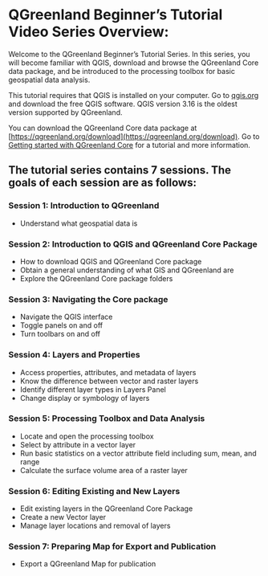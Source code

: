 # QGreenland Beginner’s Tutorial Video Series Overview:

Welcome to the QGreenland Beginner’s Tutorial Series. In this series, you will become familiar with QGIS, download and browse the QGreenland Core data package, and be introduced to the processing toolbox for basic geospatial data analysis.

This tutorial requires that QGIS is installed on your computer. Go to [qgis.org](https://www.qgis.org/) and download the free QGIS software. QGIS version 3.16 is the oldest version supported by QGreenland.

You can download the QGreenland Core data package at [https://qgreenland.org/download](https://qgreenland.org/download). Go to [Getting started with QGreenland Core](https://qgreenland.readthedocs.io/en/latest/tutorials/get-started.html) for a tutorial and more information.

## The tutorial series contains 7 sessions. The goals of each session are as follows:

### Session 1: Introduction to QGreenland
- Understand what geospatial data is

### Session 2: Introduction to QGIS and QGreenland Core Package
- How to download QGIS and QGreenland Core package
- Obtain a general understanding of what GIS and QGreenland are
- Explore the QGreenland Core package folders

### Session 3: Navigating the Core package
- Navigate the QGIS interface
- Toggle panels on and off
- Turn toolbars on and off

### Session 4: Layers and Properties
- Access properties, attributes, and metadata of layers
- Know the difference between vector and raster layers
- Identify different layer types in Layers Panel
- Change display or symbology of layers

### Session 5: Processing Toolbox and Data Analysis
- Locate and open the processing toolbox
- Select by attribute in a vector layer
- Run basic statistics on a vector attribute field including sum, mean, and range
- Calculate the surface volume area of a raster layer

### Session 6: Editing Existing and New Layers
- Edit existing layers in the QGreenland Core Package
- Create a new Vector layer
- Manage layer locations and removal of layers

### Session 7: Preparing Map for Export and Publication
- Export a QGreenland Map for publication
